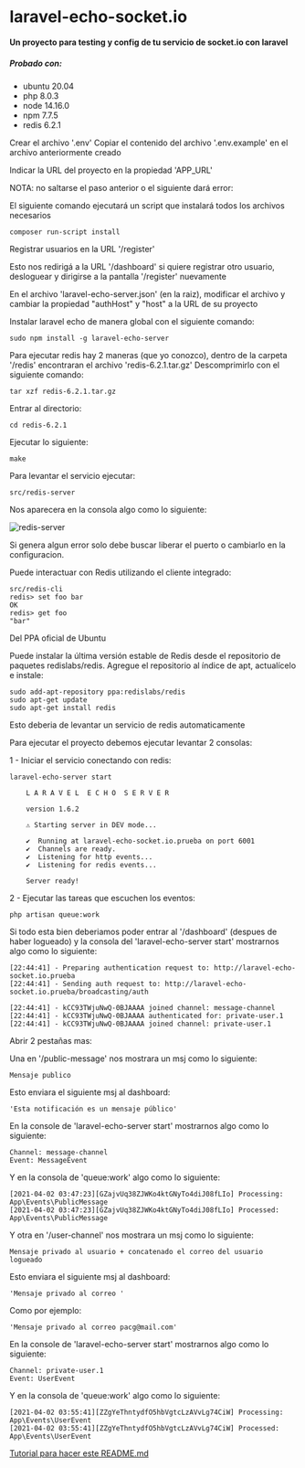 # laravel-echo-socket.io
**Un proyecto para testing y config de tu servicio de socket.io con laravel**

##### **Probado con**:

* ubuntu 20.04
* php 8.0.3
* node 14.16.0
* npm 7.7.5
* redis 6.2.1

Crear el archivo '.env'
Copiar el contenido del archivo '.env.example' en el archivo anteriormente creado

Indicar la URL del proyecto en la propiedad 'APP_URL'

NOTA: no saltarse el paso anterior o el siguiente dará error:

El siguiente comando ejecutará un script que instalará todos los archivos necesarios

    composer run-script install

Registrar usuarios en la URL '/register'

Esto nos redirigá a la URL '/dashboard' si quiere registrar otro usuario, desloguear y dirigirse a la pantalla '/register' nuevamente

En el archivo 'laravel-echo-server.json' (en la raiz), modificar el archivo y cambiar la propiedad "authHost" y "host" a la URL de su proyecto

Instalar laravel echo de manera global con el siguiente comando:

    sudo npm install -g laravel-echo-server

Para ejecutar redis hay 2 maneras (que yo conozco), dentro de la carpeta '/redis' encontraran el archivo 'redis-6.2.1.tar.gz'
Descomprimirlo con el siguiente comando:

    tar xzf redis-6.2.1.tar.gz

Entrar al directorio:

    cd redis-6.2.1

Ejecutar lo siguiente:

    make

Para levantar el servicio ejecutar:
    
    src/redis-server

Nos aparecera en la consola algo como lo siguiente:

![redis-server](https://i.stack.imgur.com/3nF86.png)

Si genera algun error solo debe buscar liberar el puerto o cambiarlo en la configuracion.

Puede interactuar con Redis utilizando el cliente integrado:
    
    src/redis-cli
    redis> set foo bar
    OK
    redis> get foo
    "bar"


Del PPA oficial de Ubuntu

Puede instalar la última versión estable de Redis desde el repositorio de paquetes redislabs/redis. Agregue el repositorio al índice de apt, actualícelo e instale:

    sudo add-apt-repository ppa:redislabs/redis
    sudo apt-get update
    sudo apt-get install redis


Esto deberia de levantar un servicio de redis automaticamente

Para ejecutar el proyecto debemos ejecutar levantar 2 consolas:


1 - Iniciar el servicio conectando con redis:

    laravel-echo-server start

        L A R A V E L  E C H O  S E R V E R

        version 1.6.2

        ⚠ Starting server in DEV mode...

        ✔  Running at laravel-echo-socket.io.prueba on port 6001
        ✔  Channels are ready.
        ✔  Listening for http events...
        ✔  Listening for redis events...

        Server ready!

2 - Ejecutar las tareas que escuchen los eventos:

    php artisan queue:work

Si todo esta bien deberiamos poder entrar al '/dashboard' (despues de haber logueado) y la consola del 'laravel-echo-server start' mostrarnos algo como lo siguiente:

    [22:44:41] - Preparing authentication request to: http://laravel-echo-socket.io.prueba
    [22:44:41] - Sending auth request to: http://laravel-echo-socket.io.prueba/broadcasting/auth

    [22:44:41] - kCC93TWjuNwQ-0BJAAAA joined channel: message-channel
    [22:44:41] - kCC93TWjuNwQ-0BJAAAA authenticated for: private-user.1
    [22:44:41] - kCC93TWjuNwQ-0BJAAAA joined channel: private-user.1

Abrir 2 pestañas mas:

Una en '/public-message' nos mostrara un msj como lo siguiente:

    Mensaje publico

Esto enviara el siguiente msj al dashboard:

    'Esta notificación es un mensaje público'

En la console de 'laravel-echo-server start' mostrarnos algo como lo siguiente:

    Channel: message-channel
    Event: MessageEvent

Y en la consola de 'queue:work' algo como lo siguiente:

    [2021-04-02 03:47:23][GZajvUq38ZJWKo4ktGNyTo4diJ08fLIo] Processing: App\Events\PublicMessage
    [2021-04-02 03:47:23][GZajvUq38ZJWKo4ktGNyTo4diJ08fLIo] Processed:  App\Events\PublicMessage

Y otra en '/user-channel' nos mostrara un msj como lo siguiente:

    Mensaje privado al usuario + concatenado el correo del usuario logueado

Esto enviara el siguiente msj al dashboard:

    'Mensaje privado al correo '

Como por ejemplo:  

    'Mensaje privado al correo pacg@mail.com'

En la console de 'laravel-echo-server start' mostrarnos algo como lo siguiente:

    Channel: private-user.1
    Event: UserEvent

Y en la consola de 'queue:work' algo como lo siguiente:

    [2021-04-02 03:55:41][ZZgYeThntydfO5hbVgtcLzAVvLg74CiW] Processing: App\Events\UserEvent
    [2021-04-02 03:55:41][ZZgYeThntydfO5hbVgtcLzAVvLg74CiW] Processed:  App\Events\UserEvent



[Tutorial para hacer este README.md](https://guides.github.com/features/mastering-markdown/)